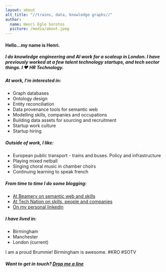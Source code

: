 ```yaml
---
layout: about
alt_title: "//trains, data, knowledge graphs//"
author:
  name: Henri Egle Sorotos
  picture: /media/about.jpeg
---
```



#### Hello...my name is Henri. 

##### I do knowledge engineering and AI work for a scaleup in London. I have previously worked at a few talent technology startups, and tech sector things. I ❤️ HR Technology. 

##### At work, I'm interested in:

- Graph databases 
- Ontology design 
- Entity reconciliation
- Data provenance tools for semantic web 
- Modelling skills, companies and occupations
- Building data assets for sourcing and recruitment
- Startup work culture
- Startup hiring

##### Outside of work, I like:

- European public transport - trains and buses. Policy and infrastructure
- Playing mixed netball
- Singing choral music in chamber choirs
- Continuing learning to speak french  

##### From time to time I do some blogging:

- [At Beamery on semantic web and skills](https://medium.com/@henri.egle-sorotos)
- [At Tech Nation on skills, people and companies](https://technation.io/news/author/henrieglesorotos/)
- [On my personal linkedin](https://www.linkedin.com/in/henrieglesorotos/detail/recent-activity/posts/)
 

##### I have lived in:

- Birmingham
- Manchester
- London (current)

I am a proud Brummie! Birmingham is awesome. #KRO #SOTV 

##### Want to get in touch? [Drop me a line](https://twitter.com/HEgleSorotos)


